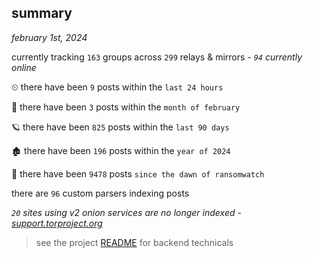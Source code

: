 
## summary
_february 1st, 2024_

currently tracking `163` groups across `299` relays & mirrors - _`94` currently online_

⏲ there have been `9` posts within the `last 24 hours`

🦈 there have been `3` posts within the `month of february`

🪐 there have been `825` posts within the `last 90 days`

🏚 there have been `196` posts within the `year of 2024`

🦕 there have been `9478` posts `since the dawn of ransomwatch`

there are `96` custom parsers indexing posts

_`20` sites using v2 onion services are no longer indexed - [support.torproject.org](https://support.torproject.org/onionservices/v2-deprecation/)_

> see the project [README](https://github.com/joshhighet/ransomwatch#ransomwatch--) for backend technicals
